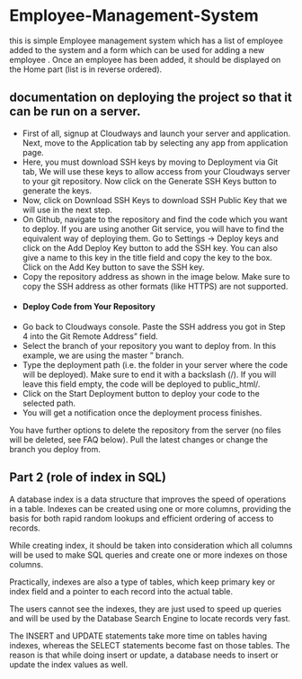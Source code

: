 # Employee-Management-System

this is simple Employee management system which has a list of employee added to the system and a form which can be used for adding a new employee . Once an employee has been added, it should be displayed on the Home part (list is in reverse ordered). 
##  documentation on  deploying the project so that it can be run on a server.
* First of all, signup at Cloudways and launch your server and application. Next, move to the Application tab by selecting any app from application page.
* Here, you must download SSH keys by moving to Deployment via Git tab,
We will use these keys to allow access from your Cloudways server to your git repository. Now click on the Generate SSH Keys button to generate the keys.
* Now, click on Download SSH Keys to download SSH Public Key that we will use in the next step.
* On Github, navigate to the repository and find the code which you want to deploy. If you are using another Git service, you will have to find the equivalent way of deploying them. Go to Settings -> Deploy keys and click on the Add Deploy Key button to add the SSH key. You can also give a name to this key in the title field and copy the key to the box. Click on the Add Key button to save the SSH key.
* Copy the repository address as shown in the image below. Make sure to copy the  SSH address as other formats (like HTTPS) are not supported.
* #### Deploy Code from Your Repository
 * Go back to Cloudways console. Paste the SSH address you got in Step 4 into the Git Remote Address” field.
 * Select the branch of your repository you want to deploy from. In this example, we are using the master ” branch.
 * Type the deployment path (i.e. the folder in your server where the code will be deployed). Make sure to end it with a backslash (/). If you will       leave this field empty, the code will be deployed to public_html/.
 * Click on the Start Deployment button to deploy your code to the selected path. 
* You will get a notification once the deployment process finishes.

You have further options to delete the repository from the server (no files will be deleted, see FAQ below). Pull the latest changes or change the branch you deploy from.

## Part 2 (role of index in SQL)
A database index is a data structure that improves the speed of operations in a table. Indexes can be created using one or more columns, providing the basis for both rapid random lookups and efficient ordering of access to records.

While creating index, it should be taken into consideration which all columns will be used to make SQL queries and create one or more indexes on those columns.

Practically, indexes are also a type of tables, which keep primary key or index field and a pointer to each record into the actual table.

The users cannot see the indexes, they are just used to speed up queries and will be used by the Database Search Engine to locate records very fast.

The INSERT and UPDATE statements take more time on tables having indexes, whereas the SELECT statements become fast on those tables. The reason is that while doing insert or update, a database needs to insert or update the index values as well.
